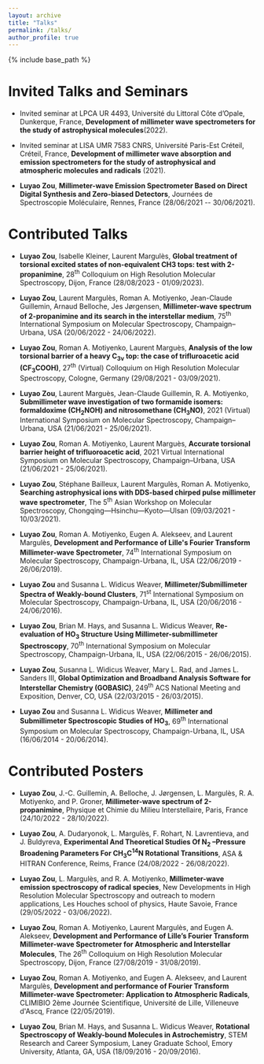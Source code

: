 ```yaml
---
layout: archive
title: "Talks"
permalink: /talks/
author_profile: true
---
```


{% include base_path %}


Invited Talks and Seminars
=====
* Invited seminar at LPCA UR 4493, Université du Littoral Côte d’Opale, Dunkerque, France, **Development of millimeter wave spectrometers for the study of astrophysical molecules**(2022).

* Invited seminar at LISA UMR 7583 CNRS, Université Paris-Est Créteil, Créteil, France, **Development of millimeter wave absorption and emission spectrometers for the study of astrophysical and atmospheric molecules and radicals** (2021).

* __Luyao Zou__, **Millimeter-wave Emission Spectrometer Based on Direct Digital Synthesis and Zero-biased Detectors**, Journées de Spectroscopie Moléculaire, Rennes, France (28/06/2021 -- 30/06/2021).

Contributed Talks
=====

* __Luyao Zou__, Isabelle Kleiner, Laurent Margulès, **Global treatment of torsional excited states of non-equivalent CH3 tops: test with 2-propanimine**, 28<sup>th</sup> Colloquium on High Resolution Molecular Spectroscopy, Dijon, France (28/08/2023 - 01/09/2023).

* __Luyao Zou__, Laurent Margulès, Roman A. Motiyenko, Jean-Claude Guillemin, Arnaud Belloche, Jes Jørgensen, **Millimeter-wave spectrum of 2-propanimine and its search in the interstellar medium**, 75<sup>th</sup> International Symposium on Molecular Spectroscopy, Champaign–Urbana, USA (20/06/2022 - 24/06/2022).

* __Luyao Zou__, Roman A. Motiyenko, Laurent Marguès, **Analysis of the low torsional barrier of a heavy C<sub>3v</sub> top: the case of trifluroacetic acid (CF<sub>3</sub>COOH)**, 27<sup>th</sup> (Virtual) Colloquium on High Resolution Molecular Spectroscopy, Cologne, Germany (29/08/2021 - 03/09/2021).

* __Luyao Zou__, Laurent Marguès, Jean-Claude Guillemin, R. A. Motiyenko, **Submillimeter wave investigation of two formamide isomers: formaldoxime (CH<sub>2</sub>NOH) and nitrosomethane (CH<sub>3</sub>NO)**, 2021 (Virtual) International Symposium on Molecular Spectroscopy, Champaign–Urbana, USA (21/06/2021 - 25/06/2021).

* __Luyao Zou__, Roman A. Motiyenko, Laurent Marguès, **Accurate torsional barrier height of trifluoroacetic acid**, 2021 Virtual International Symposium on Molecular Spectroscopy, Champaign–Urbana, USA (21/06/2021 - 25/06/2021).

* __Luyao Zou__,  Stéphane Bailleux, Laurent Margulès, Roman A. Motiyenko, **Searching astrophysical ions with DDS-based chirped pulse millimeter wave spectrometer**, The 5<sup>th</sup> Asian Workshop on Molecular Spectroscopy, Chongqing—Hsinchu—Kyoto—Ulsan (09/03/2021 - 10/03/2021).

* __Luyao Zou__, Roman A. Motiyenko, Eugen A. Alekseev, and Laurent Margulès, **Development and Performance of Lille's Fourier Transform Millimeter-wave Spectrometer**, 74<sup>th</sup> International Symposium on Molecular Spectroscopy, Champaign-Urbana, IL, USA (22/06/2019 - 26/06/2019).

* __Luyao Zou__ and Susanna L. Widicus Weaver, **Millimeter/Submillimeter Spectra of Weakly-bound Clusters**, 71<sup>st</sup> International Symposium on Molecular Spectroscopy, Champaign-Urbana, IL, USA (20/06/2016 - 24/06/2016).

* __Luyao Zou__, Brian M. Hays, and Susanna L. Widicus Weaver, **Re-evaluation of HO<sub>3</sub> Structure Using Millimeter-submillimeter Spectroscopy**, 70<sup>th</sup> International Symposium on Molecular Spectroscopy, Champaign-Urbana, IL, USA (22/06/2015 - 26/06/2015).

* __Luyao Zou__, Susanna L. Widicus Weaver, Mary L. Rad, and James L. Sanders III, **Global Optimization and Broadband Analysis Software for Interstellar Chemistry (GOBASIC)**, 249<sup>th</sup> ACS National Meeting and Exposition, Denver, CO, USA (22/03/2015 - 26/03/2015).

* __Luyao Zou__ and Susanna L. Widicus Weaver, **Millimeter and Submillimeter Spectroscopic Studies of HO<sub>3</sub>**, 69<sup>th</sup> International Symposium on Molecular Spectroscopy, Champaign-Urbana, IL, USA (16/06/2014 - 20/06/2014).
 

Contributed Posters
======

* __Luyao Zou__, J.-C. Guillemin, A. Belloche, J. Jørgensen, L. Margulès, R. A. Motiyenko, and P. Groner, **Millimeter-wave spectrum of 2-propanimine**, Physique et Chimie du Milieu Interstellaire, Paris, France (24/10/2022 - 28/10/2022).

* __Luyao Zou__, A. Dudaryonok, L. Margulès, F. Rohart, N. Lavrentieva, and J. Buldyreva, **Experimental And Theoretical Studies Of N<sub>2</sub> –Pressure Broadening Parameters For CH<sub>3</sub>C<sup>14</sup>N Rotational Transitions**, ASA & HITRAN Conference, Reims, France (24/08/2022 - 26/08/2022).

* __Luyao Zou__, L. Margulès, and R. A. Motiyenko, **Millimeter-wave emission spectroscopy of radical species**, New Developments in High Resolution Molecular Spectroscopy and outreach to modern applications, Les Houches school of physics, Haute Savoie, France (29/05/2022 - 03/06/2022).

* __Luyao Zou__, Roman A. Motiyenko, Laurent Margulès, and Eugen A. Alekseev, **Development and Performance of Lille’s Fourier Transform Millimeter-wave Spectrometer for Atmospheric and Interstellar Molecules**, The 26<sup>th</sup> Colloquium on High Resolution Molecular Spectroscopy, Dijon, France (27/08/2019 - 31/08/2019).

* __Luyao Zou__, Roman A. Motiyenko, and Eugen A. Alekseev, and Laurent Margulès, **Development and performance of Fourier Transform Millimeter-wave Spectrometer: Application to Atmospheric Radicals**, CLIMIBIO 2ème Journée Scientifique, Université de Lille, Villeneuve d'Ascq, France (22/05/2019).

* __Luyao Zou__, Brian M. Hays, and Susanna L. Widicus Weaver, **Rotational Spectroscopy of Weakly-bound Molecules in Astrochemistry**, STEM Research and Career Symposium, Laney Graduate School, Emory University, Atlanta, GA, USA (18/09/2016 - 20/09/2016).
  